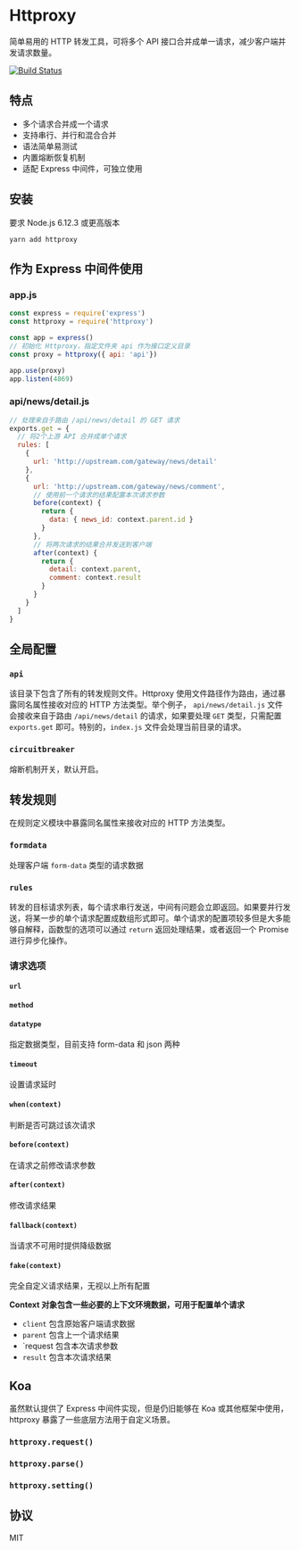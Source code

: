# Httproxy

简单易用的 HTTP 转发工具，可将多个 API 接口合并成单一请求，减少客户端并发请求数量。

[![Build Status](https://travis-ci.org/viclm/httproxy.svg?branch=master)](https://travis-ci.org/viclm/httproxy)

## 特点

- 多个请求合并成一个请求
- 支持串行、并行和混合合并
- 语法简单易测试
- 内置熔断恢复机制
- 适配 Express 中间件，可独立使用

## 安装

要求 Node.js 6.12.3 或更高版本

```shell
yarn add httproxy
```

## 作为 Express 中间件使用

### app.js

```javascript
const express = require('express')
const httproxy = require('httproxy')

const app = express()
// 初始化 Httproxy，指定文件夹 api 作为接口定义目录
const proxy = httproxy({ api: 'api'})

app.use(proxy)
app.listen(4869)
```

### api/news/detail.js

```javascript
// 处理来自于路由 /api/news/detail 的 GET 请求
exports.get = {
  // 将2个上游 API 合并成单个请求
  rules: [
    {
      url: 'http://upstream.com/gateway/news/detail'
    },
    {
      url: 'http://upstream.com/gateway/news/comment',
      // 使用前一个请求的结果配置本次请求参数
      before(context) {
        return {
          data: { news_id: context.parent.id }
        }
      },
      // 将两次请求的结果合并发送到客户端
      after(context) {
        return {
          detail: context.parent,
          comment: context.result
        }
      }
    }
  ]
}
```

## 全局配置

### `api`

该目录下包含了所有的转发规则文件。Httproxy 使用文件路径作为路由，通过暴露同名属性接收对应的 HTTP 方法类型。举个例子， `api/news/detail.js` 文件会接收来自于路由 `/api/news/detail` 的请求，如果要处理 `GET` 类型，只需配置 `exports.get` 即可。特别的，`index.js` 文件会处理当前目录的请求。

### `circuitbreaker`

熔断机制开关，默认开启。

## 转发规则

在规则定义模块中暴露同名属性来接收对应的 HTTP 方法类型。

### `formdata`

处理客户端 `form-data` 类型的请求数据

### `rules`

转发的目标请求列表，每个请求串行发送，中间有问题会立即返回。如果要并行发送，将某一步的单个请求配置成数组形式即可。单个请求的配置项较多但是大多能够自解释，函数型的选项可以通过 `return` 返回处理结果，或者返回一个 Promise 进行异步化操作。

### 请求选项

#### `url`
#### `method`
#### `datatype`
指定数据类型，目前支持 form-data 和 json 两种
#### `timeout`
设置请求延时
#### `when(context)`
判断是否可跳过该次请求
#### `before(context)`
在请求之前修改请求参数
#### `after(context)`
修改请求结果
#### `fallback(context)`
当请求不可用时提供降级数据
#### `fake(context)`
完全自定义请求结果，无视以上所有配置

**Context 对象包含一些必要的上下文环境数据，可用于配置单个请求**

- `client` 包含原始客户端请求数据
- `parent` 包含上一个请求结果
- `request 包含本次请求参数
- `result` 包含本次请求结果

## Koa

虽然默认提供了 Express 中间件实现，但是仍旧能够在 Koa 或其他框架中使用，httproxy 暴露了一些底层方法用于自定义场景。

### `httproxy.request()`
### `httproxy.parse()`
### `httproxy.setting()`

## 协议

MIT
